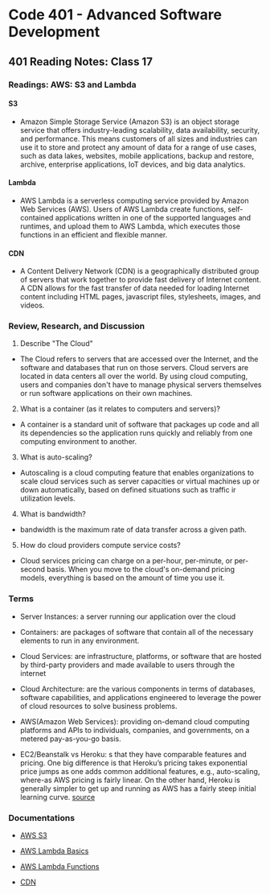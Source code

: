 # Code 401 - Advanced Software Development

## 401 Reading Notes: Class 17

### Readings: AWS: S3 and Lambda

#### S3

  - Amazon Simple Storage Service (Amazon S3) is an object storage service that offers industry-leading scalability, data availability, security, and performance. This means customers of all sizes and industries can use it to store and protect any amount of data for a range of use cases, such as data lakes, websites, mobile applications, backup and restore, archive, enterprise applications, IoT devices, and big data analytics. 

#### Lambda

  - AWS Lambda is a serverless computing service provided by Amazon Web Services (AWS). Users of AWS Lambda create functions, self-contained applications written in one of the supported languages and runtimes, and upload them to AWS Lambda, which executes those functions in an efficient and flexible manner.

#### CDN

  - A Content Delivery Network (CDN) is a geographically distributed group of servers that work together to provide fast delivery of Internet content. A CDN allows for the fast transfer of data needed for loading Internet content including HTML pages, javascript files, stylesheets, images, and videos.

### Review, Research, and Discussion

1. Describe "The Cloud"

  - The Cloud refers to servers that are accessed over the Internet, and the software and databases that run on those servers. Cloud servers are located in data centers all over the world. By using cloud computing, users and companies don't have to manage physical servers themselves or run software applications on their own machines.

2. What is a container (as it relates to computers and servers)?

  - A container is a standard unit of software that packages up code and all its dependencies so the application runs quickly and reliably from one computing environment to another.

3. What is auto-scaling?

  - Autoscaling is a cloud computing feature that enables organizations to scale cloud services such as server capacities or virtual machines up or down automatically, based on defined situations such as traffic ir utilization levels.

4. What is bandwidth?

  - bandwidth is the maximum rate of data transfer across a given path.

5. How do cloud providers compute service costs?

  - Cloud services pricing can charge on a per-hour, per-minute, or per-second basis. When you move to the cloud's on-demand pricing models, everything is based on the amount of time you use it.

### Terms

- Server Instances: a server running our application over the cloud

- Containers: are packages of software that contain all of the necessary elements to run in any environment.

- Cloud Services: are infrastructure, platforms, or software that are hosted by third-party providers and made available to users through the internet

- Cloud Architecture: are the various components in terms of databases, software capabilities, and applications engineered to leverage the power of cloud resources to solve business problems.

- AWS(Amazon Web Services): providing on-demand cloud computing platforms and APIs to individuals, companies, and governments, on a metered pay-as-you-go basis.

- EC2/Beanstalk vs Heroku: s that they have comparable features and pricing. One big difference is that Heroku’s pricing takes exponential price jumps as one adds common additional features, e.g., auto-scaling, where-as AWS pricing is fairly linear. On the other hand, Heroku is generally simpler to get up and running as AWS has a fairly steep initial learning curve. [source](https://codeburst.io/heroku-v-s-aws-elastic-beanstalk-1cc6f12ca3c7)

### Documentations

- [AWS S3](https://aws.amazon.com/s3/)

- [AWS Lambda Basics](https://www.serverless.com/aws-lambda)

- [AWS Lambda Functions](https://aws.amazon.com/lambda/)

- [CDN](https://cyberhoot.com/cybrary/content-delivery-network-cdn/)
